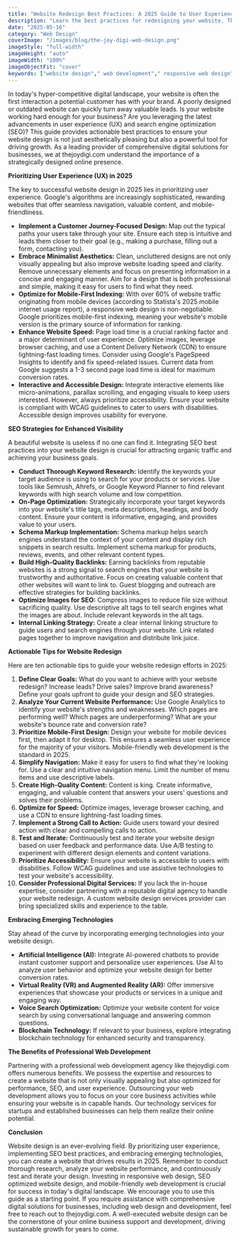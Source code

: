 ```yaml
---
title: "Website Redesign Best Practices: A 2025 Guide to User Experience and SEO"
description: "Learn the best practices for redesigning your website. This guide covers the key considerations for creating a user-friendly and SEO-optimized website that drives results in 2025, improving user experience."
date: "2025-05-16"
category: "Web Design"
coverImage: "/images/blog/the-joy-digi-web-design.png"
imageStyle: "full-width"
imageHeight: "auto"
imageWidth: "100%"
imageObjectFit: "cover"
keywords: ["website design"," web development"," responsive web design","custom website design services"," mobile-friendly web development"," SEO optimized website design"]
---
```


In today's hyper-competitive digital landscape, your website is often the first interaction a potential customer has with your brand. A poorly designed or outdated website can quickly turn away valuable leads. Is your website working hard enough for your business? Are you leveraging the latest advancements in user experience (UX) and search engine optimization (SEO)? This guide provides actionable best practices to ensure your website design is not just aesthetically pleasing but also a powerful tool for driving growth. As a leading provider of comprehensive digital solutions for businesses, we at thejoydigi.com understand the importance of a strategically designed online presence.

**Prioritizing User Experience (UX) in 2025**

The key to successful website design in 2025 lies in prioritizing user experience. Google's algorithms are increasingly sophisticated, rewarding websites that offer seamless navigation, valuable content, and mobile-friendliness.

*   **Implement a Customer Journey-Focused Design:** Map out the typical paths your users take through your site. Ensure each step is intuitive and leads them closer to their goal (e.g., making a purchase, filling out a form, contacting you).
*   **Embrace Minimalist Aesthetics:** Clean, uncluttered designs are not only visually appealing but also improve website loading speed and clarity. Remove unnecessary elements and focus on presenting information in a concise and engaging manner. Aim for a design that is both professional and simple, making it easy for users to find what they need.
*   **Optimize for Mobile-First Indexing:** With over 60% of website traffic originating from mobile devices (according to Statista's 2025 mobile internet usage report), a responsive web design is non-negotiable. Google prioritizes mobile-first indexing, meaning your website's mobile version is the primary source of information for ranking.
*   **Enhance Website Speed:** Page load time is a crucial ranking factor and a major determinant of user experience. Optimize images, leverage browser caching, and use a Content Delivery Network (CDN) to ensure lightning-fast loading times. Consider using Google's PageSpeed Insights to identify and fix speed-related issues. Current data from Google suggests a 1-3 second page load time is ideal for maximum conversion rates.
*   **Interactive and Accessible Design:** Integrate interactive elements like micro-animations, parallax scrolling, and engaging visuals to keep users interested. However, always prioritize accessibility. Ensure your website is compliant with WCAG guidelines to cater to users with disabilities. Accessible design improves usability for everyone.

**SEO Strategies for Enhanced Visibility**

A beautiful website is useless if no one can find it. Integrating SEO best practices into your website design is crucial for attracting organic traffic and achieving your business goals.

*   **Conduct Thorough Keyword Research:** Identify the keywords your target audience is using to search for your products or services. Use tools like Semrush, Ahrefs, or Google Keyword Planner to find relevant keywords with high search volume and low competition.
*   **On-Page Optimization:** Strategically incorporate your target keywords into your website's title tags, meta descriptions, headings, and body content. Ensure your content is informative, engaging, and provides value to your users.
*   **Schema Markup Implementation:** Schema markup helps search engines understand the context of your content and display rich snippets in search results. Implement schema markup for products, reviews, events, and other relevant content types.
*   **Build High-Quality Backlinks:** Earning backlinks from reputable websites is a strong signal to search engines that your website is trustworthy and authoritative. Focus on creating valuable content that other websites will want to link to. Guest blogging and outreach are effective strategies for building backlinks.
*   **Optimize Images for SEO:** Compress images to reduce file size without sacrificing quality. Use descriptive alt tags to tell search engines what the images are about. Include relevant keywords in the alt tags.
*   **Internal Linking Strategy:** Create a clear internal linking structure to guide users and search engines through your website. Link related pages together to improve navigation and distribute link juice.

**Actionable Tips for Website Redesign**

Here are ten actionable tips to guide your website redesign efforts in 2025:

1.  **Define Clear Goals:** What do you want to achieve with your website redesign? Increase leads? Drive sales? Improve brand awareness? Define your goals upfront to guide your design and SEO strategies.
2.  **Analyze Your Current Website Performance:** Use Google Analytics to identify your website's strengths and weaknesses. Which pages are performing well? Which pages are underperforming? What are your website's bounce rate and conversion rate?
3.  **Prioritize Mobile-First Design:** Design your website for mobile devices first, then adapt it for desktop. This ensures a seamless user experience for the majority of your visitors. Mobile-friendly web development is the standard in 2025.
4.  **Simplify Navigation:** Make it easy for users to find what they're looking for. Use a clear and intuitive navigation menu. Limit the number of menu items and use descriptive labels.
5.  **Create High-Quality Content:** Content is king. Create informative, engaging, and valuable content that answers your users' questions and solves their problems.
6.  **Optimize for Speed:** Optimize images, leverage browser caching, and use a CDN to ensure lightning-fast loading times.
7.  **Implement a Strong Call to Action:** Guide users toward your desired action with clear and compelling calls to action.
8.  **Test and Iterate:** Continuously test and iterate your website design based on user feedback and performance data. Use A/B testing to experiment with different design elements and content variations.
9.  **Prioritize Accessibility:** Ensure your website is accessible to users with disabilities. Follow WCAG guidelines and use assistive technologies to test your website's accessibility.
10. **Consider Professional Digital Services:** If you lack the in-house expertise, consider partnering with a reputable digital agency to handle your website redesign. A custom website design services provider can bring specialized skills and experience to the table.

**Embracing Emerging Technologies**

Stay ahead of the curve by incorporating emerging technologies into your website design.

*   **Artificial Intelligence (AI):** Integrate AI-powered chatbots to provide instant customer support and personalize user experiences. Use AI to analyze user behavior and optimize your website design for better conversion rates.
*   **Virtual Reality (VR) and Augmented Reality (AR):** Offer immersive experiences that showcase your products or services in a unique and engaging way.
*   **Voice Search Optimization:** Optimize your website content for voice search by using conversational language and answering common questions.
*   **Blockchain Technology:** If relevant to your business, explore integrating blockchain technology for enhanced security and transparency.

**The Benefits of Professional Web Development**

Partnering with a professional web development agency like thejoydigi.com offers numerous benefits. We possess the expertise and resources to create a website that is not only visually appealing but also optimized for performance, SEO, and user experience. Outsourcing your web development allows you to focus on your core business activities while ensuring your website is in capable hands. Our technology services for startups and established businesses can help them realize their online potential.

**Conclusion**

Website design is an ever-evolving field. By prioritizing user experience, implementing SEO best practices, and embracing emerging technologies, you can create a website that drives results in 2025. Remember to conduct thorough research, analyze your website performance, and continuously test and iterate your design. Investing in responsive web design, SEO optimized website design, and mobile-friendly web development is crucial for success in today's digital landscape. We encourage you to use this guide as a starting point. If you require assistance with comprehensive digital solutions for businesses, including web design and development, feel free to reach out to thejoydigi.com. A well-executed website design can be the cornerstone of your online business support and development, driving sustainable growth for years to come.